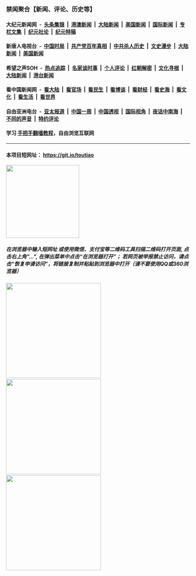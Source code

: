 ### 禁闻聚合【新闻、评论、历史等】

#### 大纪元新闻网 &nbsp;-&nbsp; [头条集锦](indexes/E头条集锦.md?t=02170902) &nbsp;|&nbsp; [港澳新闻](indexes/E港澳新闻.md?t=02170902)  &nbsp;|&nbsp; [大陆新闻](indexes/E大陆新闻.md?t=02170902) &nbsp;|&nbsp; [美国新闻](indexes/E美国新闻.md?t=02170902) &nbsp;|&nbsp; [国际新闻](indexes/E国际新闻.md?t=02170902) &nbsp;|&nbsp; [专栏文集](indexes/E专栏文集.md?t=02170902) &nbsp;|&nbsp; [纪元社论](indexes/E纪元社论.md?t=02170902) &nbsp;|&nbsp; [纪元特稿](indexes/E纪元特稿.md?t=02170902) 

#### 新唐人电视台 &nbsp;-&nbsp; [中国时局](indexes/N中国时局.md?t=02170902) &nbsp;|&nbsp; [共产党百年真相](indexes/N共产党百年真相.md?t=02170902) &nbsp;|&nbsp; [中共杀人历史](indexes/N中共杀人历史.md?t=02170902) &nbsp;|&nbsp; [文史漫步](indexes/N文史漫步.md?t=02170902) &nbsp;|&nbsp; [大陆新闻](indexes/N大陆新闻.md?t=02170902) &nbsp;|&nbsp; [美国新闻](indexes/N美国新闻.md?t=02170902)

#### 希望之声SOH &nbsp;-&nbsp; [热点追踪](indexes/H热点追踪.md?t=02170902) &nbsp;|&nbsp; [名家谈时事](indexes/H名家谈时事.md?t=02170902) &nbsp;|&nbsp; [个人评论](indexes/H个人评论.md?t=02170902)  &nbsp;|&nbsp; [红朝解密](indexes/H红朝解密.md?t=02170902) &nbsp;|&nbsp; [文化寻根](indexes/H文化寻根.md?t=02170902) &nbsp;|&nbsp; [大陆新闻](indexes/H大陆新闻.md?t=02170902) &nbsp;|&nbsp; [港台新闻](indexes/H港台新闻.md?t=02170902)

#### 看中国新闻网 &nbsp;-&nbsp; [看大陆](indexes/S看大陆.md?t=02170902) &nbsp;|&nbsp; [看官场](indexes/S看官场.md?t=02170902) &nbsp;|&nbsp; [看民生](indexes/S看民生.md?t=02170902)  &nbsp;|&nbsp; [看博谈](indexes/S看博谈.md?t=02170902) &nbsp;|&nbsp; [看财经](indexes/S看财经.md?t=02170902) &nbsp;|&nbsp; [看史海](indexes/S看史海.md?t=02170902) &nbsp;|&nbsp; [看文化](indexes/S看文化.md?t=02170902) &nbsp;|&nbsp; [看生活](indexes/S看生活.md?t=02170902) &nbsp;|&nbsp; [看世界](indexes/S看世界.md?t=02170902)

#### 自由亚洲电台 &nbsp;-&nbsp; [亚太报道](indexes/R亚太报道.md?t=02170902) &nbsp;|&nbsp; [中国一周](indexes/R中国一周.md?t=02170902) &nbsp;|&nbsp; [中国透视](indexes/R中国透视.md?t=02170902)  &nbsp;|&nbsp; [国际视角](indexes/R国际视角.md?t=02170902) &nbsp;|&nbsp; [夜话中南海](indexes/R夜话中南海.md?t=02170902) &nbsp;|&nbsp; [不同的声音](indexes/R不同的声音.md?t=02170902) &nbsp;|&nbsp; [特约评论](indexes/R特约评论.md?t=02170902)

#### 学习 [手把手翻墙教程](https://github.com/gfw-breaker/guides/wiki)，自由浏览互联网

----

#### 本项目短网址： https://git.io/toutiao
<img src="https://raw.githubusercontent.com/gfw-breaker/banned-news/master/scripts/img/qr.png" width="200px"/>  

##### 在浏览器中输入短网址 或使用微信、支付宝等二维码工具扫描二维码打开页面, 点击右上角"...", 在弹出菜单中点击“在浏览器打开”； 若网页被举报禁止访问，请点击“恢复申请访问”，将链接复制并粘贴到浏览器中打开（请不要使用QQ或360浏览器）

<img src="https://raw.githubusercontent.com/gfw-breaker/banned-news/master/scripts/img/1.png" width="260px"/> &nbsp; <img src="https://raw.githubusercontent.com/gfw-breaker/banned-news/master/scripts/img/2.png" width="260px"/> &nbsp; <img src="https://raw.githubusercontent.com/gfw-breaker/banned-news/master/scripts/img/3.png" width="260px"/>
